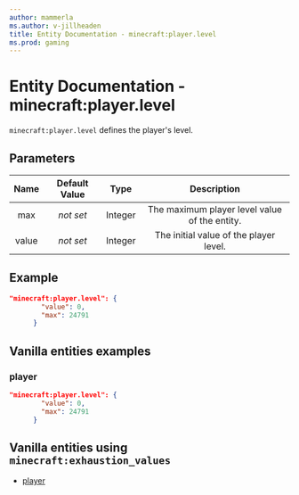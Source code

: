 ```yaml
---
author: mammerla
ms.author: v-jillheaden
title: Entity Documentation - minecraft:player.level
ms.prod: gaming
---
```


# Entity Documentation - minecraft:player.level

`minecraft:player.level` defines the player's level.

## Parameters

| Name| Default Value| Type| Description |
|:-----------:|:-----------:|:-----------:|:-----------:|
|max| *not set*| Integer| The maximum player level value of the entity. |
|value| *not set*| Integer|  The initial value of the player level. |

## Example

```json
"minecraft:player.level": {
        "value": 0,
        "max": 24791
      }
```

## Vanilla entities examples

### player

```json
"minecraft:player.level": {
        "value": 0,
        "max": 24791
      }
```

## Vanilla entities using `minecraft:exhaustion_values`

- [player](../../../../Source/VanillaBehaviorPack_Snippets/entities/player.md)